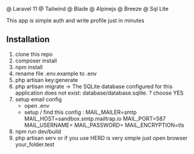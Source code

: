 @ Laravel 11
@ Tailwind
@ Blade
@ Alpinejs
@ Breeze
@ Sql Lite

This app is simple auth and write profile just in minutes

## Installation

1. clone this repo
2. composer install
3. npm install
4. rename file .env.example to .env
5. php artisan key:generate
6. php artisan migrate -> The SQLite database configured for this application does not exist: database/database.sqlite.  ? choose YES
7. setup email config
    - open .env
    - setup / find this config :
       MAIL_MAILER=smtp
       MAIL_HOST=sandbox.smtp.mailtrap.io
       MAIL_PORT=587
       MAIL_USERNAME=<YOUR MAIL USERNAME >
       MAIL_PASSWORD=<YOUR MAIL PASSWORD>
       MAIL_ENCRYPTION=tls
9. npm run dev/build
10. php artisan serv or if you use HERD is very simple just open browser your_folder.test
   
